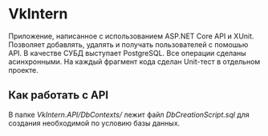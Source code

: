 # VkIntern
Приложение, написанное с использованием ASP.NET Core API и XUnit. Позволяет добавлять, удалять и получать пользователей с помошью API. В качестве СУБД выступает PostgreSQL. Все операции сделаны асинхронными. На каждый фрагмент кода сделан Unit-тест в отдельном проекте.
## Как работать с API
В папке *VkIntern.API/DbContexts/* лежит файл *DbCreationScript.sql* для создания необходимой по условию базы данных.
